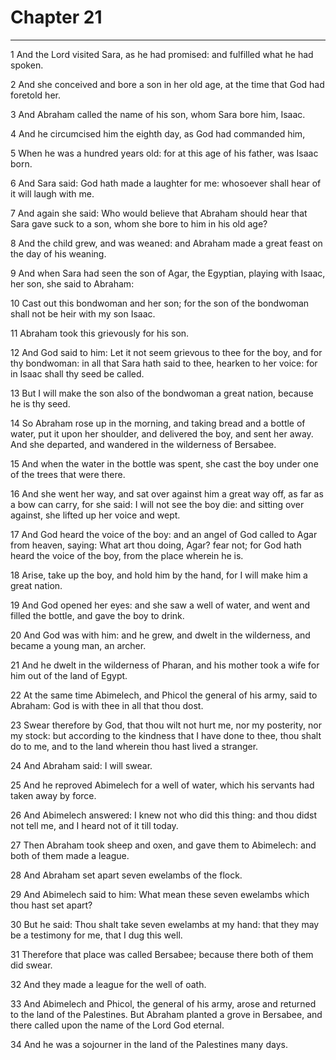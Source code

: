 # Chapter 21

***

1 And the Lord visited Sara, as he had promised: and fulfilled what he had spoken.

2 And she conceived and bore a son in her old age, at the time that God had foretold her.

3 And Abraham called the name of his son, whom Sara bore him, Isaac.

4 And he circumcised him the eighth day, as God had commanded him,

5 When he was a hundred years old: for at this age of his father, was Isaac born.

6 And Sara said: God hath made a laughter for me: whosoever shall hear of it will laugh with me.

7 And again she said: Who would believe that Abraham should hear that Sara gave suck to a son, whom she bore to him in his old age?

8 And the child grew, and was weaned: and Abraham made a great feast on the day of his weaning.

9 And when Sara had seen the son of Agar, the Egyptian, playing with Isaac, her son, she said to Abraham:

10 Cast out this bondwoman and her son; for the son of the bondwoman shall not be heir with my son Isaac.

11 Abraham took this grievously for his son.

12 And God said to him: Let it not seem grievous to thee for the boy, and for thy bondwoman: in all that Sara hath said to thee, hearken to her voice: for in Isaac shall thy seed be called.

13 But I will make the son also of the bondwoman a great nation, because he is thy seed.

14 So Abraham rose up in the morning, and taking bread and a bottle of water, put it upon her shoulder, and delivered the boy, and sent her away. And she departed, and wandered in the wilderness of Bersabee.

15 And when the water in the bottle was spent, she cast the boy under one of the trees that were there.

16 And she went her way, and sat over against him a great way off, as far as a bow can carry, for she said: I will not see the boy die: and sitting over against, she lifted up her voice and wept.

17 And God heard the voice of the boy: and an angel of God called to Agar from heaven, saying: What art thou doing, Agar? fear not; for God hath heard the voice of the boy, from the place wherein he is.

18 Arise, take up the boy, and hold him by the hand, for I will make him a great nation.

19 And God opened her eyes: and she saw a well of water, and went and filled the bottle, and gave the boy to drink.

20 And God was with him: and he grew, and dwelt in the wilderness, and became a young man, an archer.

21 And he dwelt in the wilderness of Pharan, and his mother took a wife for him out of the land of Egypt.

22 At the same time Abimelech, and Phicol the general of his army, said to Abraham: God is with thee in all that thou dost.

23 Swear therefore by God, that thou wilt not hurt me, nor my posterity, nor my stock: but according to the kindness that I have done to thee, thou shalt do to me, and to the land wherein thou hast lived a stranger.

24 And Abraham said: I will swear.

25 And he reproved Abimelech for a well of water, which his servants had taken away by force.

26 And Abimelech answered: I knew not who did this thing: and thou didst not tell me, and I heard not of it till today.

27 Then Abraham took sheep and oxen, and gave them to Abimelech: and both of them made a league.

28 And Abraham set apart seven ewelambs of the flock.

29 And Abimelech said to him: What mean these seven ewelambs which thou hast set apart?

30 But he said: Thou shalt take seven ewelambs at my hand: that they may be a testimony for me, that I dug this well.

31 Therefore that place was called Bersabee; because there both of them did swear.

32 And they made a league for the well of oath.

33 And Abimelech and Phicol, the general of his army, arose and returned to the land of the Palestines. But Abraham planted a grove in Bersabee, and there called upon the name of the Lord God eternal.

34 And he was a sojourner in the land of the Palestines many days.

